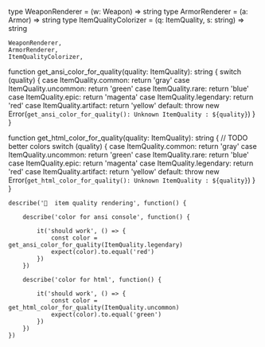 type WeaponRenderer = (w: Weapon) => string
type ArmorRenderer = (a: Armor) => string
type ItemQualityColorizer = (q: ItemQuality, s: string) => string

	WeaponRenderer,
	ArmorRenderer,
	ItemQualityColorizer,



function get_ansi_color_for_quality(quality: ItemQuality): string {
	switch (quality) {
		case ItemQuality.common:
			return 'gray'
		case ItemQuality.uncommon:
			return 'green'
		case ItemQuality.rare:
			return 'blue'
		case ItemQuality.epic:
			return 'magenta'
		case ItemQuality.legendary:
			return 'red'
		case ItemQuality.artifact:
			return 'yellow'
		default:
			throw new Error(`get_ansi_color_for_quality(): Unknown ItemQuality : ${quality}`)
	}
}

function get_html_color_for_quality(quality: ItemQuality): string {
	// TODO better colors
	switch (quality) {
		case ItemQuality.common:
			return 'gray'
		case ItemQuality.uncommon:
			return 'green'
		case ItemQuality.rare:
			return 'blue'
		case ItemQuality.epic:
			return 'magenta'
		case ItemQuality.legendary:
			return 'red'
		case ItemQuality.artifact:
			return 'yellow'
		default:
			throw new Error(`get_html_color_for_quality(): Unknown ItemQuality : ${quality}`)
	}
}

	describe('💠  item quality rendering', function() {

		describe('color for ansi console', function() {

			it('should work', () => {
				const color = get_ansi_color_for_quality(ItemQuality.legendary)
				expect(color).to.equal('red')
			})
		})

		describe('color for html', function() {

			it('should work', () => {
				const color = get_html_color_for_quality(ItemQuality.uncommon)
				expect(color).to.equal('green')
			})
		})
	})
